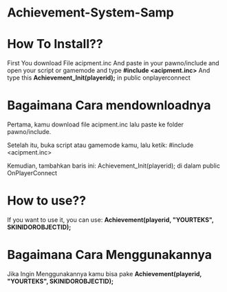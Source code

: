 # Achievement-System-Samp

# How To Install??
First You download File acipment.inc And paste in your pawno/include 
and open your script or gamemode and type 
**#include <acipment.inc>**
And type this **Achievement_Init(playerid);** in public onplayerconnect
# Bagaimana Cara mendownloadnya
Pertama, kamu download file acipment.inc lalu paste ke folder pawno/include.

Setelah itu, buka script atau gamemode kamu, lalu ketik:
#include <acipment.inc>

Kemudian, tambahkan baris ini:
Achievement_Init(playerid);
di dalam public OnPlayerConnect

# How to use??
If you want to use it, you can use:
**Achievement(playerid, "YOURTEKS", SKINIDOROBJECTID);**


# Bagaimana Cara Menggunakannya
Jika Ingin Menggunakannya kamu bisa pake
**Achievement(playerid, "YOURTEKS", SKINIDOROBJECTID);**
